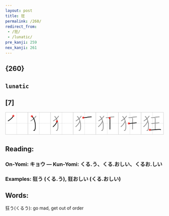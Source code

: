 ```yaml
---
layout: post
title: 狂
permalink: /260/
redirect_from:
 - /狂/
 - /lunatic/
pre_kanji: 259
nex_kanji: 261
---
```


## {260}

## `lunatic`

## [7]

<div class="stroke"><img src="../images/E78B82.png" /></div>

## Reading:

### On-Yomi: キョウ &mdash; Kun-Yomi: くる.う、くる.おしい、くるお.しい

### Examples: 狂う (くる.う), 狂おしい (くる.おしい)

## Words:

狂う(くるう): go mad, get out of order
